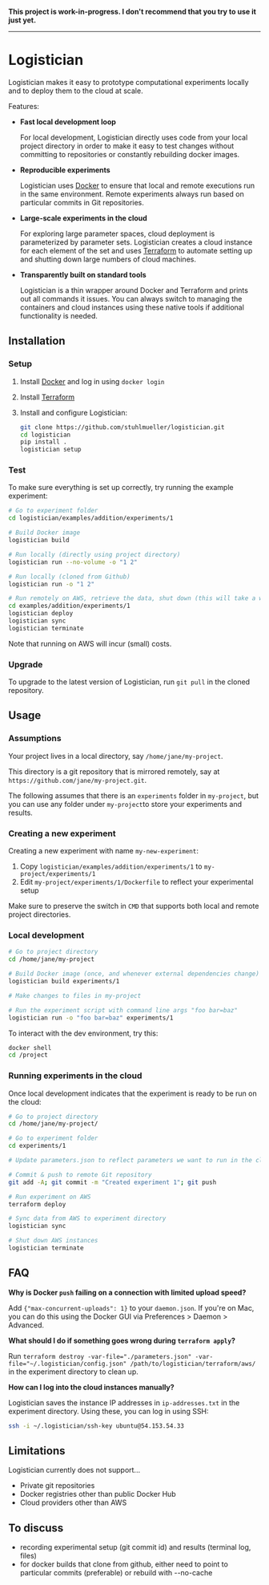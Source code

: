 **This project is work-in-progress. I don't recommend that you try to use it just yet.**

----

# Logistician

Logistician makes it easy to prototype computational experiments locally and to deploy them to the cloud at scale. 

Features:

- **Fast local development loop** 

    For local development, Logistician directly uses code from your local project directory in order to make it easy to test changes without committing to repositories or constantly rebuilding docker images.
    
- **Reproducible experiments**

    Logistician uses [Docker](https://www.docker.com/community-edition) to ensure that local and remote executions run in the same environment. Remote experiments always run based on particular commits in Git repositories.
    
- **Large-scale experiments in the cloud**

    For exploring large parameter spaces, cloud deployment is parameterized by parameter sets. Logistician creates a cloud instance for each element of the set and uses [Terraform](https://www.terraform.io/) to automate setting up and shutting down large numbers of cloud machines.

- **Transparently built on standard tools**

    Logistician is a thin wrapper around Docker and Terraform and prints out all commands it issues. You can always switch to managing the containers and cloud instances using these native tools if additional functionality is needed.

## Installation

### Setup

1. Install [Docker](https://www.docker.com/community-edition) and log in using `docker login`

2. Install [Terraform](https://www.terraform.io/)

3. Install and configure Logistician:

    ```sh
    git clone https://github.com/stuhlmueller/logistician.git
    cd logistician
    pip install .
    logistician setup
    ```

### Test

To make sure everything is set up correctly, try running the example experiment:

```sh
# Go to experiment folder
cd logistician/examples/addition/experiments/1

# Build Docker image
logistician build

# Run locally (directly using project directory)
logistician run --no-volume -o "1 2"

# Run locally (cloned from Github)
logistician run -o "1 2"

# Run remotely on AWS, retrieve the data, shut down (this will take a while)
cd examples/addition/experiments/1
logistician deploy
logistician sync
logistician terminate
```

Note that running on AWS will incur (small) costs.

### Upgrade

To upgrade to the latest version of Logistician, run `git pull` in the cloned repository.

## Usage

### Assumptions

Your project lives in a local directory, say `/home/jane/my-project`.

This directory is a git repository that is mirrored remotely, say at `https://github.com/jane/my-project.git`.

The following assumes that there is an `experiments` folder in `my-project`, but you can use any folder under `my-project`to store your experiments and results.

### Creating a new experiment

Creating a new experiment with name `my-new-experiment`:

1. Copy `logistician/examples/addition/experiments/1` to `my-project/experiments/1`
2. Edit `my-project/experiments/1/Dockerfile` to reflect your experimental setup

Make sure to preserve the switch in `CMD` that supports both local and remote project directories.

### Local development

```sh
# Go to project directory
cd /home/jane/my-project

# Build Docker image (once, and whenever external dependencies change)
logistician build experiments/1

# Make changes to files in my-project

# Run the experiment script with command line args "foo bar=baz"
logistician run -o "foo bar=baz" experiments/1
```

To interact with the dev environment, try this:

```sh
docker shell
cd /project
```

### Running experiments in the cloud

Once local development indicates that the experiment is ready to be run on the cloud:

```sh
# Go to project directory
cd /home/jane/my-project/

# Go to experiment folder
cd experiments/1

# Update parameters.json to reflect parameters we want to run in the cloud

# Commit & push to remote Git repository
git add -A; git commit -m "Created experiment 1"; git push

# Run experiment on AWS
terraform deploy

# Sync data from AWS to experiment directory
logistician sync

# Shut down AWS instances
logistician terminate
```

## FAQ

**Why is Docker `push` failing on a connection with limited upload speed?**

Add `{"max-concurrent-uploads": 1}` to your `daemon.json`. If you're on Mac, you can do this using the Docker GUI via Preferences > Daemon > Advanced.

**What should I do if something goes wrong during `terraform apply`?**

Run `terraform destroy -var-file="./parameters.json" -var-file="~/.logistician/config.json" /path/to/logistician/terraform/aws/` in the experiment directory to clean up.

**How can I log into the cloud instances manually?**

Logistician saves the instance IP addresses in `ip-addresses.txt` in the experiment directory. Using these, you can log in using SSH:
    
```sh
ssh -i ~/.logistician/ssh-key ubuntu@54.153.54.33
```

## Limitations

Logistician currently does not support...

- Private git repositories
- Docker registries other than public Docker Hub
- Cloud providers other than AWS

## To discuss

- recording experimental setup (git commit id) and results (terminal log, files)
- for docker builds that clone from github, either need to point to particular commits (preferable) or rebuild with --no-cache